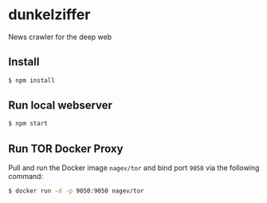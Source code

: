 dunkelziffer
============

News crawler for the deep web

## Install

```sh
$ npm install
```

## Run local webserver
```sh
$ npm start
```


## Run TOR Docker Proxy

Pull and run the Docker image `nagev/tor` and bind port `9050` via the following command:

```sh
$ docker run -d -p 9050:9050 nagev/tor
```


